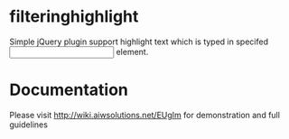 filteringhighlight
==================

Simple jQuery plugin support highlight text which is typed in specifed <input> element.

Documentation
=============

Please visit http://wiki.aiwsolutions.net/EUgIm for demonstration and full guidelines
